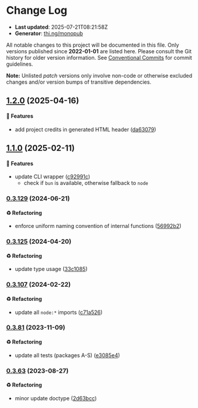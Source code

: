 # Change Log

- **Last updated**: 2025-07-21T08:21:58Z
- **Generator**: [thi.ng/monopub](https://thi.ng/monopub)

All notable changes to this project will be documented in this file.
Only versions published since **2022-01-01** are listed here.
Please consult the Git history for older version information.
See [Conventional Commits](https://conventionalcommits.org/) for commit guidelines.

**Note:** Unlisted _patch_ versions only involve non-code or otherwise excluded changes
and/or version bumps of transitive dependencies.

## [1.2.0](https://github.com/thi-ng/umbrella/tree/@thi.ng/hdiff@1.2.0) (2025-04-16)

#### 🚀 Features

- add project credits in generated HTML header ([da63079](https://github.com/thi-ng/umbrella/commit/da63079))

## [1.1.0](https://github.com/thi-ng/umbrella/tree/@thi.ng/hdiff@1.1.0) (2025-02-11)

#### 🚀 Features

- update CLI wrapper ([c92991c](https://github.com/thi-ng/umbrella/commit/c92991c))
  - check if `bun` is available, otherwise fallback to `node`

### [0.3.129](https://github.com/thi-ng/umbrella/tree/@thi.ng/hdiff@0.3.129) (2024-06-21)

#### ♻️ Refactoring

- enforce uniform naming convention of internal functions ([56992b2](https://github.com/thi-ng/umbrella/commit/56992b2))

### [0.3.125](https://github.com/thi-ng/umbrella/tree/@thi.ng/hdiff@0.3.125) (2024-04-20)

#### ♻️ Refactoring

- update type usage ([33c1085](https://github.com/thi-ng/umbrella/commit/33c1085))

### [0.3.107](https://github.com/thi-ng/umbrella/tree/@thi.ng/hdiff@0.3.107) (2024-02-22)

#### ♻️ Refactoring

- update all `node:*` imports ([c71a526](https://github.com/thi-ng/umbrella/commit/c71a526))

### [0.3.81](https://github.com/thi-ng/umbrella/tree/@thi.ng/hdiff@0.3.81) (2023-11-09)

#### ♻️ Refactoring

- update all tests (packages A-S) ([e3085e4](https://github.com/thi-ng/umbrella/commit/e3085e4))

### [0.3.63](https://github.com/thi-ng/umbrella/tree/@thi.ng/hdiff@0.3.63) (2023-08-27)

#### ♻️ Refactoring

- minor update doctype ([2d63bcc](https://github.com/thi-ng/umbrella/commit/2d63bcc))
